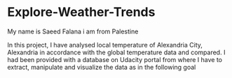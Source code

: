 # Explore-Weather-Trends
My name is Saeed Falana i am from Palestine 

In this project, I have analysed local temperature of Alexandria City, Alexandria in accordance with the global temperature data and compared. I had been provided with a database on Udacity portal from where I have to extract, manipulate and visualize the data as in the following goal
